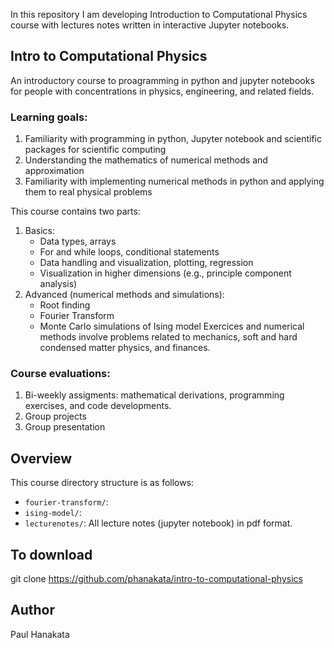 In this repository I am developing Introduction to Computational Physics course with lectures notes written in interactive Jupyter notebooks.
## Intro to Computational Physics
An introductory course to proagramming in python and jupyter notebooks for people with concentrations in physics, engineering, and related fields. 

### Learning goals:
1. Familiarity with programming in python, Jupyter notebook and scientific packages for scientific computing 
2. Understanding the mathematics of numerical methods and approximation 
3. Familiarity with implementing numerical methods in python and applying them to real physical problems 

This course contains two parts:
1. Basics: 
    * Data types, arrays 
    * For and while loops, conditional statements 
    * Data handling and visualization, plotting, regression 
    * Visualization in higher dimensions (e.g., principle component analysis)
2. Advanced (numerical methods and simulations):
   * Root finding 
   * Fourier Transform 
   * Monte Carlo simulations of Ising model 
Exercices and numerical methods involve problems related to mechanics, soft and hard condensed matter physics, and finances.  

### Course evaluations:
1. Bi-weekly assigments: mathematical derivations, programming exercises, and code developments.  
2. Group projects 
3. Group presentation 

## Overview 
This course directory structure is as follows:
* ```fourier-transform/```:
* ```ising-model/```: 
* ```lecturenotes/```: All lecture notes (jupyter notebook) in pdf format.
## To download 
git clone https://github.com/phanakata/intro-to-computational-physics

## Author
Paul Hanakata
